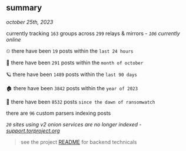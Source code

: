 
## summary
_october 25th, 2023_

currently tracking `163` groups across `299` relays & mirrors - _`106` currently online_

⏲ there have been `19` posts within the `last 24 hours`

🦈 there have been `291` posts within the `month of october`

🪐 there have been `1489` posts within the `last 90 days`

🏚 there have been `3842` posts within the `year of 2023`

🦕 there have been `8532` posts `since the dawn of ransomwatch`

there are `96` custom parsers indexing posts

_`20` sites using v2 onion services are no longer indexed - [support.torproject.org](https://support.torproject.org/onionservices/v2-deprecation/)_

> see the project [README](https://github.com/joshhighet/ransomwatch#ransomwatch--) for backend technicals
